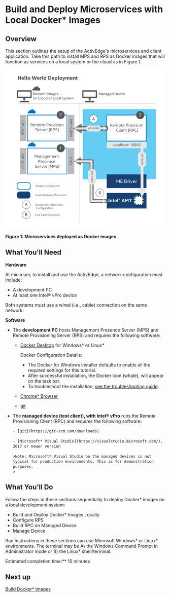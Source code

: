 # Build and Deploy Microservices with Local Docker* Images

## Overview

This section outlines the setup of the ActivEdge's microservices and client application. Take this path to install MPS and RPS as Docker images that will function as services on a local system or the cloud as in Figure 1.

[![Docker Local Overview](../assets/images/HelloWorldDocker.png)](../assets/images/HelloWorldDocker.png)


**Figure 1: Microservices deployed as Docker images**


## What You'll Need

**Hardware**

At minimum, to install and use the ActivEdge, a network configuration must include:

-  A development PC 
-  At least one Intel® vPro device

Both systems must use a wired (i.e., cable) connection on the same network.

**Software**

- The **development PC** hosts Management Presence Server (MPS) and Remote Provisioning Server (RPS) and requires the following software:

    - [Docker Desktop](https://www.docker.com/products/docker-desktop) for Windows* or Linux*

        Docker Configuration Details:

        - The Docker for Windows installer defaults to enable all the required settings for this tutorial.
        - After successful installation, the Docker icon (whale), will appear on the task bar.
        - To troubleshoot the installation, [see the troubleshooting guide](https://docs.docker.com/docker-for-windows/troubleshoot/).

    - [Chrome* Browser](https://www.google.com/chrome)

    - [git](https://git-scm.com/downloads)

- The **managed device (test client), with Intel® vPro** runs the Remote Provisioning Client (RPC) and requires the following software:

      - [git](https://git-scm.com/downloads)

      - [Microsoft* Visual Studio](https://visualstudio.microsoft.com/), 2017 or newer version 
    
      >Note: Microsoft* Visual Studio on the managed devices is not typical for production environments. This is for demonstration purposes.
      >

## What You'll Do

Follow the steps in these sections sequentially to deploy Docker* images on a local development system: 

- Build and Deploy Docker* Images Locally
- Configure RPS
- Build RPC on Managed Device
- Manage Device

Run instructions in these sections can use Microsoft Windows* or Linux* environments. The terminal may be A) the Windows Command Prompt in Administrator mode or B) the Linux* shell/terminal. 

Estimated completion time:** 15 minutes

## Next up
[Build Docker* Images](dockerLocal.md)


<br><br>

